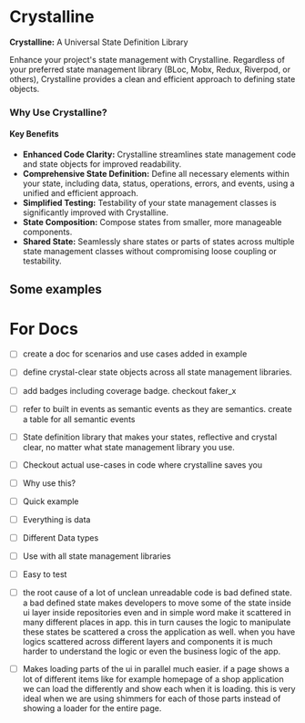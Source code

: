 # Crystalline

**Crystalline:** A Universal State Definition Library

Enhance your project's state management with Crystalline. Regardless of your preferred state management library (BLoc, Mobx, Redux, Riverpod, or others), Crystalline provides a clean and efficient approach to defining state objects.

### Why Use Crystalline?

#### Key Benefits

- **Enhanced Code Clarity:** Crystalline streamlines state management code and state objects for improved readability.
- **Comprehensive State Definition:** Define all necessary elements within your state, including data, status, operations, errors, and events, using a unified and efficient approach.
- **Simplified Testing:** Testability of your state management classes is significantly improved with Crystalline.
- **State Composition:** Compose states from smaller, more manageable components.
- **Shared State:** Seamlessly share states or parts of states across multiple state management classes without compromising loose coupling or testability.

## Some examples




# For Docs
- [ ] create a doc for scenarios and use cases added in example

- [ ] define crystal-clear state objects across all state management libraries.

- [ ] add badges including coverage badge. checkout faker_x
- [ ] refer to built in events as semantic events as they are semantics. create a table for all semantic events

- [ ] State definition library that makes your states, reflective and crystal clear, no matter what state management library you use.

- [ ] Checkout actual use-cases in code where crystalline saves you

- [ ] Why use this?

- [ ] Quick example

- [ ] Everything is data

- [ ] Different Data types

- [ ] Use with all state management libraries

- [ ] Easy to test

- [ ] the root cause of a lot of unclean unreadable code is bad defined state. a bad defined state makes developers to move some of the state inside ui layer inside repositories even and in simple word make it scattered in many different places in app. this in turn causes the logic to manipulate these states be scattered a cross the application as well. when you have logics scattered across different layers and components it is much harder to understand the logic or even the business logic of the app.

- [ ] Makes loading parts of the ui in parallel much easier. if a page shows a lot of different items like for example homepage of a shop application we can load the differently and show each when it is loading. this is very ideal when we are using shimmers for each of those parts instead of showing a loader for the entire page.
